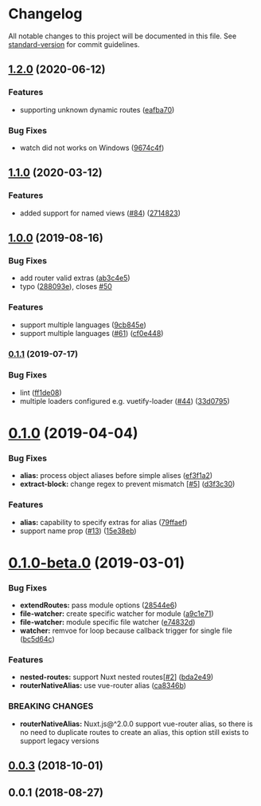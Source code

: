 # Changelog

All notable changes to this project will be documented in this file. See [standard-version](https://github.com/conventional-changelog/standard-version) for commit guidelines.

## [1.2.0](https://github.com/nuxt-community/router-extras-module/compare/v1.1.0...v1.2.0) (2020-06-12)


### Features

* supporting unknown dynamic routes ([eafba70](https://github.com/nuxt-community/router-extras-module/commit/eafba70d805ce83f949db82cf66f6e466c6c9d1a))


### Bug Fixes

* watch did not works on Windows ([9674c4f](https://github.com/nuxt-community/router-extras-module/commit/9674c4f05238582774b13ee5f53ec8ecbb7fa039))

## [1.1.0](https://github.com/nuxt-community/router-extras-module/compare/v1.0.0...v1.1.0) (2020-03-12)


### Features

* added support for named views ([#84](https://github.com/nuxt-community/router-extras-module/issues/84)) ([2714823](https://github.com/nuxt-community/router-extras-module/commit/27148239ca6cc6004d43ad978e17aae0bc8cb181))

## [1.0.0](https://github.com/nuxt-community/router-extras-module/compare/v0.1.1...v1.0.0) (2019-08-16)


### Bug Fixes

* add router valid extras ([ab3c4e5](https://github.com/nuxt-community/router-extras-module/commit/ab3c4e5))
* typo ([288093e](https://github.com/nuxt-community/router-extras-module/commit/288093e)), closes [#50](https://github.com/nuxt-community/router-extras-module/issues/50)


### Features

* support multiple languages ([9cb845e](https://github.com/nuxt-community/router-extras-module/commit/9cb845e))
* support multiple languages ([#61](https://github.com/nuxt-community/router-extras-module/issues/61)) ([cf0e448](https://github.com/nuxt-community/router-extras-module/commit/cf0e448))

### [0.1.1](https://github.com/nuxt-community/router-extras-module/compare/v0.1.0...v0.1.1) (2019-07-17)


### Bug Fixes

* lint ([ff1de08](https://github.com/nuxt-community/router-extras-module/commit/ff1de08))
* multiple loaders configured e.g. vuetify-loader ([#44](https://github.com/nuxt-community/router-extras-module/issues/44)) ([33d0795](https://github.com/nuxt-community/router-extras-module/commit/33d0795))



# [0.1.0](https://github.com/nuxt-community/router-extras-module/compare/v0.1.0-beta.0...v0.1.0) (2019-04-04)


### Bug Fixes

* **alias:** process object aliases before simple alises ([ef3f1a2](https://github.com/nuxt-community/router-extras-module/commit/ef3f1a2))
* **extract-block:** change regex to prevent mismatch [[#5](https://github.com/nuxt-community/router-extras-module/issues/5)] ([d3f3c30](https://github.com/nuxt-community/router-extras-module/commit/d3f3c30))


### Features

* **alias:** capability to specify extras for alias ([79ffaef](https://github.com/nuxt-community/router-extras-module/commit/79ffaef))
* support name prop ([#13](https://github.com/nuxt-community/router-extras-module/issues/13)) ([15e38eb](https://github.com/nuxt-community/router-extras-module/commit/15e38eb))



# [0.1.0-beta.0](https://github.com/nuxt-community/router-extras-module/compare/v0.0.3...v0.1.0-beta.0) (2019-03-01)


### Bug Fixes

* **extendRoutes:** pass module options ([28544e6](https://github.com/nuxt-community/router-extras-module/commit/28544e6))
* **file-watcher:** create specific watcher for module ([a9c1e71](https://github.com/nuxt-community/router-extras-module/commit/a9c1e71))
* **file-watcher:** module specific file watcher ([e74832d](https://github.com/nuxt-community/router-extras-module/commit/e74832d))
* **watcher:** remvoe for loop because callback trigger for single file ([bc5d64c](https://github.com/nuxt-community/router-extras-module/commit/bc5d64c))


### Features

* **nested-routes:** support Nuxt nested routes[[#2](https://github.com/nuxt-community/router-extras-module/issues/2)] ([bda2e49](https://github.com/nuxt-community/router-extras-module/commit/bda2e49))
* **routerNativeAlias:** use vue-router alias ([ca8346b](https://github.com/nuxt-community/router-extras-module/commit/ca8346b))


### BREAKING CHANGES

* **routerNativeAlias:** Nuxt.js@^2.0.0 support vue-router alias, so there is no need to duplicate routes to create an alias, this option still exists to support legacy versions



<a name="0.0.3"></a>
## [0.0.3](https://github.com/nuxt-community/router-extras-module/compare/v0.0.2...v0.0.3) (2018-10-01)



<a name="0.0.1"></a>
## 0.0.1 (2018-08-27)
